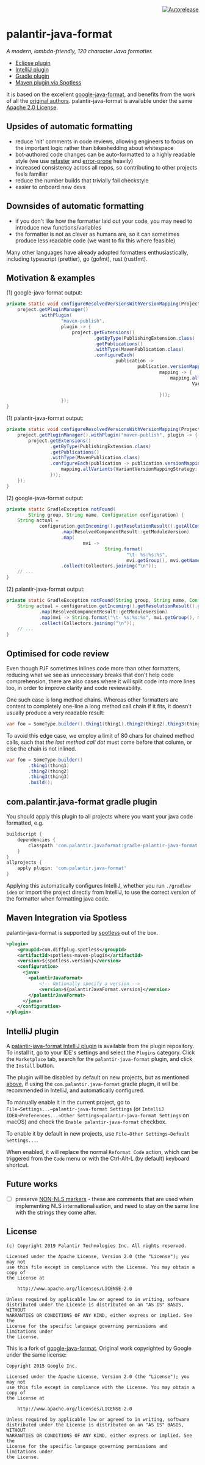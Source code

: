 <p align="right">
<a href="https://autorelease.general.dmz.palantir.tech/palantir/palantir-java-format"><img src="https://img.shields.io/badge/Perform%20an-Autorelease-success.svg" alt="Autorelease"></a>
</p>

# palantir-java-format

_A modern, lambda-friendly, 120 character Java formatter._

- [Eclipse plugin](https://github.com/palantir/palantir-java-format/tree/develop/eclipse_plugin)
- [IntelliJ plugin](https://plugins.jetbrains.com/plugin/13180-palantir-java-format)
- [Gradle plugin](https://github.com/palantir/gradle-baseline#compalantirbaseline-format)
- [Maven plugin via Spotless](#maven-integration-via-spotless)

It is based on the excellent [google-java-format](https://github.com/google/google-java-format), and benefits from the work of all the [original authors](https://github.com/google/google-java-format/graphs/contributors). palantir-java-format is available under the same [Apache 2.0 License](./LICENSE).

## Upsides of automatic formatting

- reduce 'nit' comments in code reviews, allowing engineers to focus on the important logic rather than bikeshedding about whitespace
- bot-authored code changes can be auto-formatted to a highly readable style (we use [refaster](https://errorprone.info/docs/refaster) and [error-prone](https://errorprone.info/docs/patching) heavily)
- increased consistency across all repos, so contributing to other projects feels familiar
- reduce the number builds that trivially fail checkstyle
- easier to onboard new devs

## Downsides of automatic formatting

- if you don't like how the formatter laid out your code, you may need to introduce new functions/variables
- the formatter is not as clever as humans are, so it can sometimes produce less readable code (we want to fix this where feasible)

Many other languages have already adopted formatters enthusiastically, including typescript (prettier), go (gofmt), rust (rustfmt).

## Motivation & examples

(1) google-java-format output:

```java
private static void configureResolvedVersionsWithVersionMapping(Project project) {
    project.getPluginManager()
            .withPlugin(
                    "maven-publish",
                    plugin -> {
                        project.getExtensions()
                                .getByType(PublishingExtension.class)
                                .getPublications()
                                .withType(MavenPublication.class)
                                .configureEach(
                                        publication ->
                                                publication.versionMapping(
                                                        mapping -> {
                                                            mapping.allVariants(
                                                                    VariantVersionMappingStrategy
                                                                            ::fromResolutionResult);
                                                        }));
                    });
}
```

(1) palantir-java-format output:

```java
private static void configureResolvedVersionsWithVersionMapping(Project project) {
    project.getPluginManager().withPlugin("maven-publish", plugin -> {
        project.getExtensions()
                .getByType(PublishingExtension.class)
                .getPublications()
                .withType(MavenPublication.class)
                .configureEach(publication -> publication.versionMapping(mapping -> {
                    mapping.allVariants(VariantVersionMappingStrategy::fromResolutionResult);
                }));
    });
}
```

(2) google-java-format output:

```java
private static GradleException notFound(
        String group, String name, Configuration configuration) {
    String actual =
            configuration.getIncoming().getResolutionResult().getAllComponents().stream()
                    .map(ResolvedComponentResult::getModuleVersion)
                    .map(
                            mvi ->
                                    String.format(
                                            "\t- %s:%s:%s",
                                            mvi.getGroup(), mvi.getName(), mvi.getVersion()))
                    .collect(Collectors.joining("\n"));
    // ...
}
```

(2) palantir-java-format output:

```java
private static GradleException notFound(String group, String name, Configuration configuration) {
    String actual = configuration.getIncoming().getResolutionResult().getAllComponents().stream()
            .map(ResolvedComponentResult::getModuleVersion)
            .map(mvi -> String.format("\t- %s:%s:%s", mvi.getGroup(), mvi.getName(), mvi.getVersion()))
            .collect(Collectors.joining("\n"));
    // ...
}
```

## Optimised for code review

Even though PJF sometimes inlines code more than other formatters, reducing what we see as unnecessary breaks that don't help code comprehension, there are also cases where it will split code into more lines too, in order to improve clarity and code reviewability.

One such case is long method chains. Whereas other formatters are content to completely one-line a long method call chain if it fits, it doesn't usually produce a very readable result:

```java
var foo = SomeType.builder().thing1(thing1).thing2(thing2).thing3(thing3).build();
```

To avoid this edge case, we employ a limit of 80 chars for chained method calls, such that _the last method call dot_ must come before that column, or else the chain is not inlined.

```java
var foo = SomeType.builder()
        .thing1(thing1)
        .thing2(thing2)
        .thing3(thing3)
        .build();
```

## com.palantir.java-format gradle plugin

You should apply this plugin to all projects where you want your java code formatted, e.g.

```groovy
buildscript {
    dependencies {
        classpath 'com.palantir.javaformat:gradle-palantir-java-format:<version>'
    }
}
allprojects {
    apply plugin: 'com.palantir.java-format'
}
```

Applying this automatically configures IntelliJ, whether you run `./gradlew idea`
or import the project directly from IntelliJ, to use the correct version of the formatter
when formatting java code.

## Maven Integration via Spotless

palantir-java-format is supported by [spotless](https://github.com/diffplug/spotless/blob/main/plugin-maven/README.md#palantir-java-format)
out of the box.

```xml
<plugin>
    <groupId>com.diffplug.spotless</groupId>
    <artifactId>spotless-maven-plugin</artifactId>
    <version>${spotless.version}</version>
    <configuration>
      <java>
        <palantirJavaFormat>
            <!-- Optionally specify a version -->
            <version>${palantirJavaFormat.version}</version>
        </palantirJavaFormat>
      </java>
    </configuration>
</plugin>
```

## IntelliJ plugin

A
[palantir-java-format IntelliJ plugin](https://plugins.jetbrains.com/plugin/13180)
is available from the plugin repository. To install it, go to your IDE's
settings and select the `Plugins` category. Click the `Marketplace` tab, search
for the `palantir-java-format` plugin, and click the `Install` button.

The plugin will be disabled by default on new projects, but as mentioned [above](#compalantirjava-format-gradle-plugin), 
if using the `com.palantir.java-format` gradle plugin, it will be recommended 
in IntelliJ, and automatically configured.

To manually enable it in the current project, go
to `File→Settings...→palantir-java-format Settings` (or `IntelliJ
IDEA→Preferences...→Other Settings→palantir-java-format Settings` on macOS) and
check the `Enable palantir-java-format` checkbox.

To enable it by default in new projects, use `File→Other Settings→Default
Settings...`.

When enabled, it will replace the normal `Reformat Code` action, which can be
triggered from the `Code` menu or with the Ctrl-Alt-L (by default) keyboard
shortcut.

## Future works

- [ ] preserve [NON-NLS markers][] - these are comments that are used when implementing NLS internationalisation, and need to stay on the same line with the strings they come after.

[NON-NLS markers]: https://stackoverflow.com/a/40266605

## License

```text
(c) Copyright 2019 Palantir Technologies Inc. All rights reserved.

Licensed under the Apache License, Version 2.0 (the "License"); you may not
use this file except in compliance with the License. You may obtain a copy of
the License at

    http://www.apache.org/licenses/LICENSE-2.0

Unless required by applicable law or agreed to in writing, software
distributed under the License is distributed on an "AS IS" BASIS, WITHOUT
WARRANTIES OR CONDITIONS OF ANY KIND, either express or implied. See the
License for the specific language governing permissions and limitations under
the License.
```

This is a fork of [google-java-format](https://github.com/google/google-java-format).
Original work copyrighted by Google under the same license:

```text
Copyright 2015 Google Inc.

Licensed under the Apache License, Version 2.0 (the "License"); you may not
use this file except in compliance with the License. You may obtain a copy of
the License at

    http://www.apache.org/licenses/LICENSE-2.0

Unless required by applicable law or agreed to in writing, software
distributed under the License is distributed on an "AS IS" BASIS, WITHOUT
WARRANTIES OR CONDITIONS OF ANY KIND, either express or implied. See the
License for the specific language governing permissions and limitations under
the License.
```
